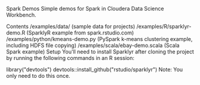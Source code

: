 Spark Demos
Simple demos for Spark in Cloudera Data Science Workbench.

Contents
/examples/data/ (sample data for projects)
/examples/R/sparklyr-demo.R (SparklyR example from spark.rstudio.com)
/examples/python/kmeans-demo.py (PySpark k-means clustering example, including HDFS file copying)
/examples/scala/ebay-demo.scala (Scala Spark example)
Setup
You'll need to install Sparklyr after cloning the project by running the following commands in an R session:

library("devtools")
devtools::install_github("rstudio/sparklyr")
Note: You only need to do this once.
